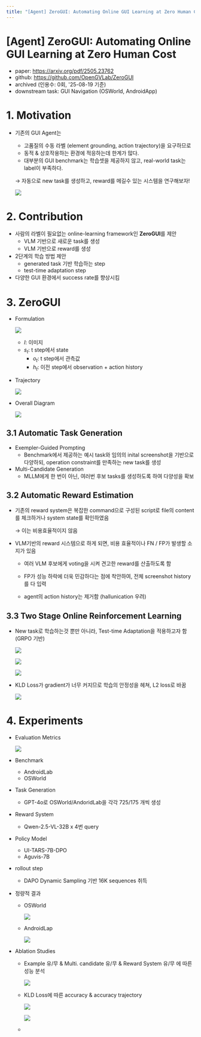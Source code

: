 ```yaml
---
title: "[Agent] ZeroGUI: Automating Online GUI Learning at Zero Human Cost"
---
```




# [Agent] ZeroGUI: Automating Online GUI Learning at Zero Human Cost

- paper: https://arxiv.org/pdf/2505.23762
- github: https://github.com/OpenGVLab/ZeroGUI
- archived (인용수: 0회, '25-08-19 기준)
- downstream task: GUI Navigation (OSWorld, AndroidApp)

# 1. Motivation

- 기존의 GUI Agent는 

  - 고품질의 수동 라벨 (element grounding, action trajectory)을 요구하므로 
  - 동적 & 상호작용하는 환경에 적응하는데 한계가 많다.
  - 대부분의 GUI benchmark는 학습셋을 제공하지 않고, real-world task는 label이 부족하다.

  $\to$ 자동으로 new task를 생성하고, reward를 메길수 있는 시스템을 연구해보자!

  ![](../images/2025-08-19/image-20250820224917804.png)

# 2. Contribution

- 사람의 라벨이 필요없는 online-learning framework인 **ZeroGUI**를 제안
  - VLM 기반으로 새로운 task를 생성
  - VLM 기반으로 reward를 생성
- 2단계의 학습 방법 제안
  - generated task 기반 학습하는 step
  - test-time adaptation step
- 다양한 GUI 환경에서 success rate를 향상시킴

# 3. ZeroGUI

- Formulation

  ![](../images/2025-08-19/image-20250820225409687.png)

  - *I*: 이미지
  - $s_t$: t step에서 state
    - $o_t$: t step에서 관측값
    - $h_t$: 이전 step에서 observation + action history

- Trajectory

  ![](../images/2025-08-19/image-20250820225535866.png)

- Overall Diagram

  ![](../images/2025-08-19/image-20250820225556785.png)

## 3.1 Automatic Task Generation

- Exempler-Guided Prompting
  - Benchmark에서 제공하는 예시 task와 임의의 inital screenshot을 기반으로 다양하되, operation constraint를 만족하는 new task를 생성
- Multi-Candidate Generation
  - MLLM에게 한 번이 아닌, 여러번 후보 tasks를 생성하도록 하여 다양성을 확보

## 3.2 Automatic Reward Estimation

- 기존의 reward system은 복잡한 command으로 구성된 script로 file의 content를 체크하거나 system state를 확인하였음

  $\to$ 이는 비용효율적이지 않음

- VLM기반의 reward 시스템으로 하게 되면, 비용 효율적이나 FN / FP가 발생할 소지가 있음

  - 여러 VLM 후보에게 voting을 시켜 견고한 reward를 산출하도록 함

  - FP가 성능 하락에 더욱 민감하다는 점에 착안하여, 전체 screenshot history를 다 입력
  - agent의 action history는 제거함 (hallunication 우려)

## 3.3 Two Stage Online Reinforcement Learning

- New task로 학습하는것 뿐만 아니라, Test-time Adaptation을 적용하고자 함 (GRPO 기반)

  ![](../images/2025-08-19/image-20250820230621754.png)

  ![](../images/2025-08-19/image-20250820230641033.png)

  ![](../images/2025-08-19/image-20250820230651876.png)

- KLD Loss가 gradient가 너무 커지므로 학습의 안정성을 헤쳐,  L2 loss로 바꿈

  ![](../images/2025-08-19/image-20250820230728562.png)

# 4. Experiments

- Evaluation Metrics

  ![](../images/2025-08-19/image-20250820230752805.png)

- Benchmark

  - AndroidLab
  - OSWorld

- Task Generation

  - GPT-4o로 OSWorld/AndoridLab을 각각 725/175 개씩 생성

- Reward System

  - Qwen-2.5-VL-32B x 4번 query

- Policy Model

  - UI-TARS-7B-DPO
  - Aguvis-7B

- rollout step 

  - DAPO Dynamic Sampling 기반 16K sequences 취득

- 정량적 결과

  - OSWorld

    ![](../images/2025-08-19/image-20250820231110731.png)

  - AndroidLap

    ![](../images/2025-08-19/image-20250820231126936.png)

- Ablation Studies

  - Example 유/무 & Multi. candidate 유/무 & Reward System 유/무 에 따른 성능 분석

    ![](../images/2025-08-19/image-20250820231329297.png)

  - KLD Loss에 따른 accuracy & accuracy trajectory

    ![](../images/2025-08-19/image-20250820231243971.png)

    ![](../images/2025-08-19/image-20250820231215340.png)

  - 